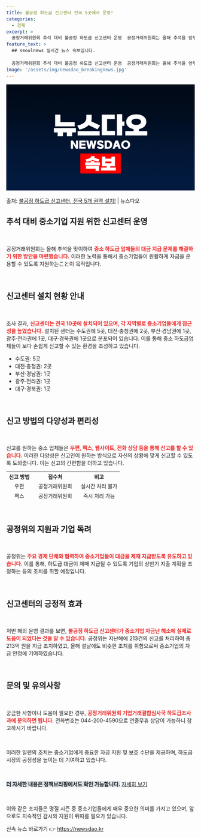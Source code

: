 ```yaml
---
title: 불공정 하도급 신고센터 전국 5곳에서 운영!
categories:
  - 경제
excerpt: >
  공정거래위원회 추석 대비 불공정 하도급 신고센터 운영  공정거래위원회는 올해 추석을 앞두고 중소 하도급 업체…
feature_text: >
  ## seoulnews 실시간 뉴스 속보입니다.

  공정거래위원회 추석 대비 불공정 하도급 신고센터 운영  공정거래위원회는 올해 추석을 앞두고 중소 하도급 업체…
image: '/assets/img/newsdao_breakingnews.jpg'
---
```


![뉴스다오 속보](/assets/img/newsdao_breakingnews.jpg)

<p>출처: <a href="https://newsdao.kr/5017" rel="dofollow">불공정 하도급 신고센터, 전국 5개 권역 설치!</a> | 뉴스다오</p>

<h2 data-ke-size="size26">추석 대비 중소기업 지원 위한 신고센터 운영</h2>

<p data-ke-size="size16">&nbsp;</p>

공정거래위원회는 올해 추석을 맞이하여 <b><span style="color: #ee2323;">중소 하도급 업체들의 대금 지급 문제를 해결하기 위한 방안을 마련했습니다.</span></b> 이러한 노력을 통해서 중소기업들이 원활하게 자금을 운용할 수 있도록 지원하는こと이 목적입니다. 

<p data-ke-size="size16">&nbsp;</p>

<h2 data-ke-size="size26">신고센터 설치 현황 안내</h2>

<p data-ke-size="size16">&nbsp;</p>

조사 결과, <b><span style="color: #ee2323;">신고센터는 전국 10곳에 설치되어 있으며, 각 지역별로 중소기업들에게 접근성을 높였습니다.</span></b> 설치된 센터는 수도권에 5곳, 대전·충청권에 2곳, 부산·경남권에 1곳, 광주·전라권에 1곳, 대구·경북권에 1곳으로 분포되어 있습니다. 이를 통해 중소 하도급업체들이 보다 손쉽게 신고할 수 있는 환경을 조성하고 있습니다.

<ul>
<li>수도권: 5곳</li>
<li>대전·충청권: 2곳</li>
<li>부산·경남권: 1곳</li>
<li>광주·전라권: 1곳</li>
<li>대구·경북권: 1곳</li>
</ul>

<p data-ke-size="size16">&nbsp;</p>

<h2 data-ke-size="size26">신고 방법의 다양성과 편리성</h2>

<p data-ke-size="size16">&nbsp;</p>

신고를 원하는 중소 업체들은 <b><span style="color: #ee2323;">우편, 팩스, 웹사이트, 전화 상담 등을 통해 신고를 할 수 있습니다.</span></b> 이러한 다양성은 신고인이 원하는 방식으로 자신의 상황에 맞게 신고할 수 있도록 도와줍니다. 이는 신고의 간편함을 더하고 있습니다.

<table style="width: 100%; height: 76px;">
<tbody>
<tr>
<td style="text-align: center; height: 17px;"><b>신고 방법</b></td>
<td style="text-align: center; height: 17px;"><b>접수처</b></td>
<td style="text-align: center; height: 17px;"><b>비고</b></td>
</tr>
<tr>
<td style="text-align: center; height: 17px;">우편</td>
<td style="text-align: center; height: 17px;">공정거래위원회</td>
<td style="text-align: center; height: 17px;">실시간 처리 불가</td>
</tr>
<tr>
<td style="text-align: center; height: 17px;">팩스</td>
<td style="text-align: center; height: 17px;">공정거래위원회</td>
<td style="text-align: center; height: 17px;">즉시 처리 가능</td>
</tr>
<tr>
<td style="text-align: center; height: 17px;">누리집</td>
<td style="text-align: center; height: 17px;">공정거래위원회</td>
<td style="text-align: center; height: 17px;">24시간 접수</td>
</tr>
<tr>
<td style="text-align: center; height: 17px;">전화</td>
<td style="text-align: center; height: 17px;">044-200-4590</td>
<td style="text-align: center; height: 17px;">실시간 상담 가능</td>
</tr>
</tbody>
</table>

<p data-ke-size="size16">&nbsp;</p>

<h2 data-ke-size="size26">공정위의 지원과 기업 독려</h2>

<p data-ke-size="size16">&nbsp;</p>

공정위는 <b><span style="color: #ee2323;">주요 경제 단체와 협력하여 중소기업들이 대금을 제때 지급받도록 유도하고 있습니다.</span></b> 이를 통해, 하도급 대금이 제때 지급될 수 있도록 기업의 상반기 지출 계획을 조정하는 등의 조치를 취할 예정입니다. 

<p data-ke-size="size16">&nbsp;</p>

<h2 data-ke-size="size26">신고센터의 긍정적 효과</h2>

<p data-ke-size="size16">&nbsp;</p>

저번 해의 운영 결과를 보면, <b><span style="color: #ee2323;">불공정 하도급 신고센터가 중소기업 자금난 해소에 실제로 도움이 되었다는 것을 알 수 있습니다.</span></b> 공정위는 지난해에 213건의 신고를 처리하여 총 213억 원을 지급 조치하였고, 올해 설날에도 비슷한 조치를 취함으로써 중소기업의 자금 안정에 기여하였습니다.

<p data-ke-size="size16">&nbsp;</p>

<h2 data-ke-size="size26">문의 및 유의사항</h2>

<p data-ke-size="size16">&nbsp;</p>

궁금한 사항이나 도움이 필요한 경우, <b><span style="color: #ee2323;">공정거래위원회 기업거래결합심사국 하도급조사과에 문의하면 됩니다.</span></b> 전화번호는 044-200-4590으로 연중무휴 상담이 가능하니 참고하시기 바랍니다. 

<p data-ke-size="size16">&nbsp;</p> 

이러한 일련의 조치는 중소기업에게 중요한 자금 지원 및 보호 수단을 제공하며, 하도급 시장의 공정성을 높이는 데 기여하고 있습니다. 

<p data-ke-size="size16">&nbsp;</p> 

<b><span style="background-color: #21538527;">더 자세한 내용은 정책브리핑에서도 확인 가능합니다.</span></b> <a href="https://newsdao.kr/5017" target="_blank">자세히 보기</a> 

<p data-ke-size="size16">&nbsp;</p> 

이와 같은 조치들은 명절 시즌 중 중소기업들에게 매우 중요한 의미를 가지고 있으며, 앞으로도 지속적인 감시와 지원이 뒤따를 필요가 있습니다.  

신속 뉴스 바로가기 👉 <a href="https://newsdao.kr" rel="dofollow">https://newsdao.kr</a>


